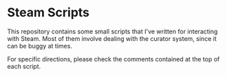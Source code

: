 # Steam Scripts
This repository contains some small scripts that I've written for interacting with Steam. Most of them involve dealing with the curator system, since it can be buggy at times.

For specific directions, please check the comments contained at the top of each script.

